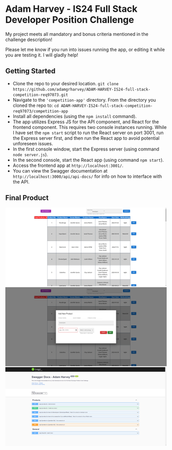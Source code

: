 # Adam Harvey - IS24 Full Stack Developer Position Challenge

My project meets all mandatory and bonus criteria mentioned in the challenge description!

Please let me know if you run into issues running the app, or editing it while you are testing it. I will gladly help!

## Getting Started

- Clone the repo to your desired location. `git clone https://github.com/adamgrharvey/ADAM-HARVEY-IS24-full-stack-competition-req97073.git`
- Navigate to the `'competition-app'` directory. From the directory you cloned the repo to: `cd ADAM-HARVEY-IS24-full-stack-competition-req97073/competition-app`
- Install all dependencies (using the `npm install` command).
- The app utilizes Express JS for the API component, and React for the frontend component. This requires two console instances running. While I have set the `npm start` script to run the React server on port 3001, run the Express server first, and then run the React app to avoid potential unforeseen issues.
- In the first console window, start the Express server (using command `node server.js`).
- In the second console, start the React app (using command `npm start`).
- Access the frontend app at `http://localhost:3001/`.
- You can view the Swagger documentation at `http://localhost:3000/api/api-docs/` for info on how to interface with the API.
## Final Product

!["Landing Page"](https://github.com/adamgrharvey/ADAM-HARVEY-IS24-full-stack-competition-req97073/blob/master/competition-app/public/LandingPage.png)
!["Product Add/Edit Modal"](https://github.com/adamgrharvey/ADAM-HARVEY-IS24-full-stack-competition-req97073/blob/master/competition-app/public/ProductModal.png)
!["Swagger Docs"](https://github.com/adamgrharvey/ADAM-HARVEY-IS24-full-stack-competition-req97073/blob/master/competition-app/public/SwaggerDocs.png)
